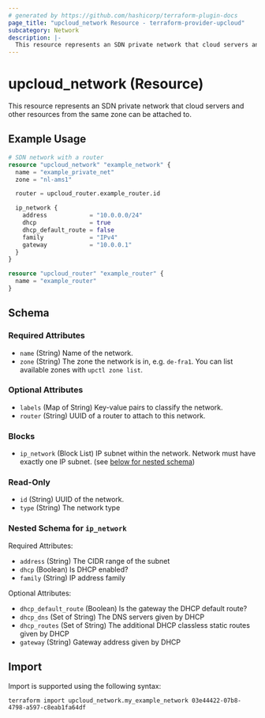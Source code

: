 ```yaml
---
# generated by https://github.com/hashicorp/terraform-plugin-docs
page_title: "upcloud_network Resource - terraform-provider-upcloud"
subcategory: Network
description: |-
  This resource represents an SDN private network that cloud servers and other resources from the same zone can be attached to.
---
```


# upcloud_network (Resource)

This resource represents an SDN private network that cloud servers and other resources from the same zone can be attached to.

## Example Usage

```terraform
# SDN network with a router
resource "upcloud_network" "example_network" {
  name = "example_private_net"
  zone = "nl-ams1"

  router = upcloud_router.example_router.id

  ip_network {
    address            = "10.0.0.0/24"
    dhcp               = true
    dhcp_default_route = false
    family             = "IPv4"
    gateway            = "10.0.0.1"
  }
}

resource "upcloud_router" "example_router" {
  name = "example_router"
}
```

<!-- schema generated by tfplugindocs -->
## Schema

### Required Attributes

- `name` (String) Name of the network.
- `zone` (String) The zone the network is in, e.g. `de-fra1`. You can list available zones with `upctl zone list`.

### Optional Attributes

- `labels` (Map of String) Key-value pairs to classify the network.
- `router` (String) UUID of a router to attach to this network.

### Blocks

- `ip_network` (Block List) IP subnet within the network. Network must have exactly one IP subnet. (see [below for nested schema](#nestedblock--ip_network))

### Read-Only

- `id` (String) UUID of the network.
- `type` (String) The network type

<a id="nestedblock--ip_network"></a>
### Nested Schema for `ip_network`

Required Attributes:

- `address` (String) The CIDR range of the subnet
- `dhcp` (Boolean) Is DHCP enabled?
- `family` (String) IP address family

Optional Attributes:

- `dhcp_default_route` (Boolean) Is the gateway the DHCP default route?
- `dhcp_dns` (Set of String) The DNS servers given by DHCP
- `dhcp_routes` (Set of String) The additional DHCP classless static routes given by DHCP
- `gateway` (String) Gateway address given by DHCP

## Import

Import is supported using the following syntax:

```shell
terraform import upcloud_network.my_example_network 03e44422-07b8-4798-a597-c8eab1fa64df
```
